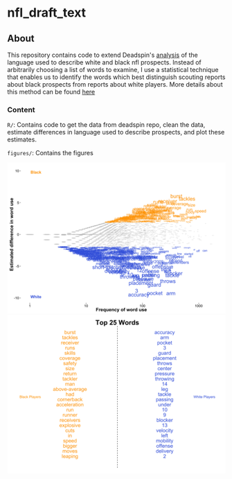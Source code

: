 # nfl_draft_text

## About
This repository contains code to extend Deadspin's [analysis](http://deadspin.com/which-words-are-used-to-describe-white-and-black-nfl-pr-1573683214) of the language used to describe white and black nfl prospects. Instead of arbitrarily choosing a list of words to examine, I use a statistical technique that enables us to identify the words which best distinguish scouting reports about black prospects from reports about white players. More details about this method can be found [here](http://languagelog.ldc.upenn.edu/myl/Monroe.pdf)

### Content
`R/`: Contains code to get the data from deadspin repo, clean the data, estimate differences in language used to describe prospects, and plot these estimates.

`figures/`: Contains the figures

<img src='figures/fightinwords.png'>

<img src='figures/topwords.png'>
